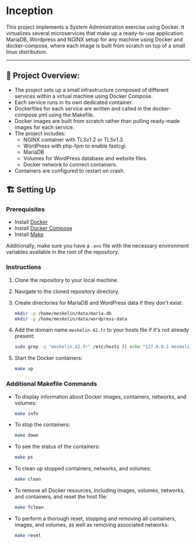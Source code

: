# Inception

This project implements a System Administration exercise using Docker. It virtualizes several microservices that make up a ready-to-use application: MariaDB, Wordpress and NGINX setup for any machine using Docker and docker-compose, where each image is built from scratch on top of a small linux distribution.

---

## 🚀 **Project Overview:**

- The project sets up a small infrastructure composed of different services within a virtual machine using Docker Compose.
- Each service runs in its own dedicated container.
- Dockerfiles for each service are written and called in the docker-compose.yml using the Makefile.
- Docker images are built from scratch rather than pulling ready-made images for each service.
- The project includes:
  - NGINX container with TLSv1.2 or TLSv1.3.
  - WordPress with php-fpm to enable fastcgi.
  - MariaDB
  - Volumes for WordPress database and website files.
  - Docker network to connect containers.
- Containers are configured to restart on crash.

## 🏗️ Setting Up

### [](https://skillicons.dev/icons?i=docker) [](https://skillicons.dev/icons?i=make) Prerequisites

- Install [Docker](https://docs.docker.com/engine/install/)
- Install [Docker Compose](https://docs.docker.com/compose/install/linux/#install-the-plugin-manually)
- Install [Make](https://www.gnu.org/software/make)

Additionally, make sure you have a `.env` file with the necessary environment variables available in the root of the repository.

### Instructions

1. Clone the repository to your local machine.
2. Navigate to the cloned repository directory.
3. Create directories for MariaDB and WordPress data if they don't exist:

    ```bash
    mkdir -p /home/meskelin/data/maria-db
    mkdir -p /home/meskelin/data/wordpress-data
    ```

4. Add the domain name `meskelin.42.fr` to your hosts file if it's not already present:

    ```bash
    sudo grep -q "meskelin.42.fr" /etc/hosts || echo "127.0.0.1 meskelin.42.fr" | sudo tee -a /etc/hosts
    ```

5. Start the Docker containers:

    ```bash
    make up
    ```

### Additional Makefile Commands

- To display information about Docker images, containers, networks, and volumes:

    ```bash
    make info
    ```

- To stop the containers:

    ```bash
    make down
    ```

- To see the status of the containers:

    ```bash
    make ps
    ```

- To clean up stopped containers, networks, and volumes:

    ```bash
    make clean
    ```

- To remove all Docker resources, including images, volumes, networks, and containers, and reset the host file:

    ```bash
    make fclean
    ```

- To perform a thorough reset, stopping and removing all containers, images, and volumes, as well as removing associated networks:

    ```bash
    make reset
    ```
